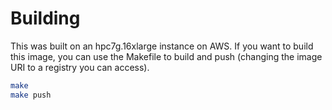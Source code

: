# Building

This was built on an hpc7g.16xlarge instance on AWS.
If you want to build this image, you can use the Makefile to build and push (changing the image URI to a registry you can access).

```bash
make
make push
```
